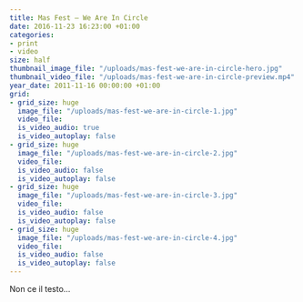 ```yaml
---
title: Mas Fest – We Are In Circle
date: 2016-11-23 16:23:00 +01:00
categories:
- print
- video
size: half
thumbnail_image_file: "/uploads/mas-fest-we-are-in-circle-hero.jpg"
thumbnail_video_file: "/uploads/mas-fest-we-are-in-circle-preview.mp4"
year_date: 2011-11-16 00:00:00 +01:00
grid:
- grid_size: huge
  image_file: "/uploads/mas-fest-we-are-in-circle-1.jpg"
  video_file: 
  is_video_audio: true
  is_video_autoplay: false
- grid_size: huge
  image_file: "/uploads/mas-fest-we-are-in-circle-2.jpg"
  video_file: 
  is_video_audio: false
  is_video_autoplay: false
- grid_size: huge
  image_file: "/uploads/mas-fest-we-are-in-circle-3.jpg"
  video_file: 
  is_video_audio: false
  is_video_autoplay: false
- grid_size: huge
  image_file: "/uploads/mas-fest-we-are-in-circle-4.jpg"
  video_file: 
  is_video_audio: false
  is_video_autoplay: false
---
```


Non ce il testo…